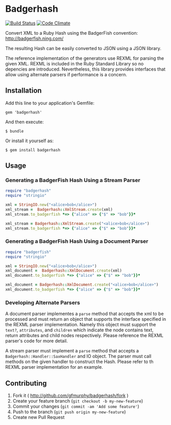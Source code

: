 # Badgerhash
[![Build Status](https://travis-ci.org/gfmurphy/badgerhash.svg?branch=master)](https://travis-ci.org/gfmurphy/badgerhash)
[![Code Climate](https://codeclimate.com/github/gfmurphy/badgerhash.png)](https://codeclimate.com/github/gfmurphy/badgerhash)

Convert XML to a Ruby Hash using the BadgerFish convention: http://badgerfish.ning.com/

The resulting Hash can be easily converted to JSON using a JSON library.

The reference implementation of the generators use REXML for parsing the given
XML. REXML is included in the Ruby Standard Library so no depencies are
introduced. Nevertheless, this library provides interfaces that allow using
alternate parsers if performance is a concern.

## Installation

Add this line to your application's Gemfile:

    gem 'badgerhash'

And then execute:

    $ bundle

Or install it yourself as:

    $ gem install badgerhash

## Usage

### Generating a BadgerFish Hash Using a Stream Parser

```ruby
require "badgerhash"
require "stringio"

xml = StringIO.new("<alice>bob</alice>")
xml_stream =  Badgerhash::XmlStream.create(xml)
xml_stream.to_badgerfish *=> {"alice" => {"$" => "bob"}}*

xml_stream = Badgerhash::XmlStream.create("<alice>bob</alice>")
xml_stream.to_badgerfish *=> {"alice" => {"$" => "bob"}}*
```

### Generating a BadgerFish Hash Using a Document Parser

```ruby
require "badgerfish"
require "stringio"

xml = StringIO.new("<alice>bob</alice>")
xml_document =  Badgerhash::XmlDocument.create(xml)
xml_document.to_badgerfish *=> {"alice" => {"$" => "bob"}}*

xml_document = Badgerhash::XmlDocument.create("<alice>bob</alice>")
xml_document.to_badgerfish *=> {"alice" => {"$" => "bob"}}*
```

### Developing Alternate Parsers

A document parser implementes a `parse` method that accepts the xml to be 
processed and  must return an object that supports the interface specified in 
the REXML parser implementation. Namely this object must support the `text?`, `attributes`, and `children` which indicate the node contains text, return 
attributes and child nodes respectively. Please reference the REXML parser's 
code for more detail.

A stream parser must implement a `parse` method that accepts a 
`Badgerhash::Handler::SaxHandler` and IO object. The parser must call methods 
on the given handler to construct the Hash. Please refer to th REXML parser 
implementation for an example.

## Contributing

1. Fork it ( http://github.com/gfmurphy/badgerhash/fork )
2. Create your feature branch (`git checkout -b my-new-feature`)
3. Commit your changes (`git commit -am 'Add some feature'`)
4. Push to the branch (`git push origin my-new-feature`)
5. Create new Pull Request

